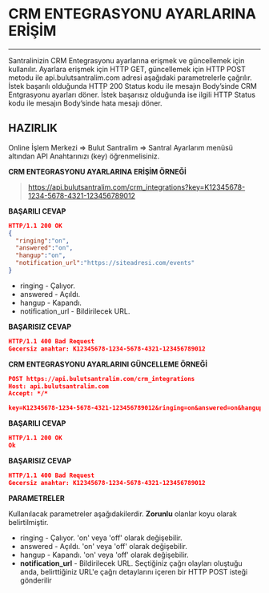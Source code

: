 # CRM ENTEGRASYONU AYARLARINA ERİŞİM
----
Santralinizin CRM Entegrasyonu ayarlarına erişmek ve güncellemek için kullanılır. Ayarlara erişmek için HTTP GET, güncellemek için HTTP POST metodu ile api.bulutsantralim.com adresi
aşağıdaki parametrelerle çağrılır. İstek başarılı olduğunda HTTP 200 Status kodu ile mesajın Body’sinde CRM Entgrasyonu ayarları döner. 
İstek başarısız olduğunda ise ilgili HTTP Status kodu ile mesajın Body’sinde hata mesajı döner.

**HAZIRLIK**
----
  Online İşlem Merkezi => Bulut Santralim => Santral Ayarlarım menüsü altından API Anahtarınızı (key) öğrenmelisiniz.
  
**CRM ENTEGRASYONU AYARLARINA ERİŞİM ÖRNEĞİ**

>https://api.bulutsantralim.com/crm_integrations?key=K12345678-1234-5678-4321-123456789012
 
**BAŞARILI CEVAP**

```json
HTTP/1.1 200 OK
{
  "ringing":"on",
  "answered":"on",
  "hangup":"on",
  "notification_url":"https://siteadresi.com/events"
}
```

* ringing - Çalıyor.
* answered - Açıldı.
* hangup - Kapandı.
* notification_url - Bildirilecek URL.

**BAŞARISIZ CEVAP** 

```json
HTTP/1.1 400 Bad Request 
Gecersiz anahtar: K12345678-1234-5678-4321-123456789012
```

**CRM ENTEGRASYONU AYARLARINI GÜNCELLEME ÖRNEĞİ**

```json
POST https://api.bulutsantralim.com/crm_integrations
Host: api.bulutsantralim.com
Accept: */*

key=K12345678-1234-5678-4321-123456789012&ringing=on&answered=on&hangup=off&notification_url=https://siteadresi.com/events
```
**BAŞARILI CEVAP**

```json
HTTP/1.1 200 OK
Ok
```

**BAŞARISIZ CEVAP**

```json
HTTP/1.1 400 Bad Request
Gecersiz anahtar: K12345678-1234-5678-4321-123456789012
```

**PARAMETRELER**

Kullanılacak parametreler aşağıdakilerdir. **Zorunlu** olanlar koyu olarak belirtilmiştir.

* ringing - Çalıyor. 'on' veya 'off' olarak değişebilir.
* answered - Açıldı. 'on' veya 'off' olarak değişebilir.
* hangup - Kapandı. 'on' veya 'off' olarak değişebilir.
* **notification_url** - Bildirilecek URL. Seçtiğiniz çağrı olayları oluştuğu anda, belirttiğiniz URL'e çağrı detaylarını içeren bir HTTP POST isteği gönderilir
